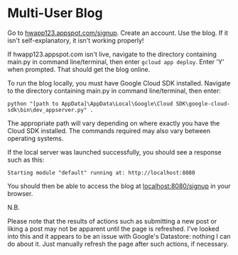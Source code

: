 # Multi-User Blog

Go to [hwapp123.appspot.com/signup](https://hwapp123.appspot.com/signup). Create an account. Use the blog.
If it isn't self-explanatory, it isn't working properly!

If hwapp123.appspot.com isn't live, navigate to the directory containing main.py in command
line/terminal, then enter `gcloud app deploy`. Enter 'Y' when prompted. That should get the
blog online.

To run the blog locally, you must have Google Cloud SDK installed. Navigate to the directory
containing main.py in command line/terminal, then enter:

```
python "[path to AppData]\AppData\Local\Google\Cloud SDK\google-cloud-sdk\bin\dev_appserver.py" .
```

The appropriate path will vary depending on where exactly you have the Cloud SDK installed.
The commands required may also vary between operating systems.

If the local server was launched successfully, you should see a response such as this:

```
Starting module "default" running at: http://localhost:8080
```

You should then be able to access the blog at [localhost:8080/signup](http://localhost:8080/signup) in your browser.

N.B.

Please note that the results of actions such as submitting a new post or liking a post may not
be apparent until the page is refreshed. I've looked into this and it appears to be an issue
with Google's Datastore: nothing I can do about it. Just manually refresh the page after such
actions, if necessary.
